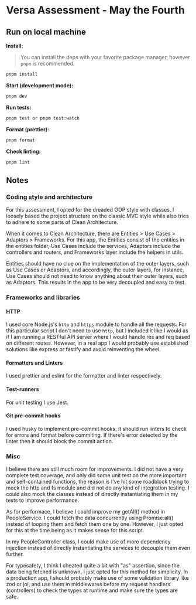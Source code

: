 # Versa Assessment - May the Fourth

## Run on local machine

**Install:**

> You can install the deps with your favorite package manager, however `pnpm` is recommended.

```bash
pnpm install
```

**Start (development mode):**

```bash
pnpm dev
```

**Run tests:**

```bash
pnpm test or pnpm test:watch
```

**Format (prettier):**

```bash
pnpm format
```

**Check linting:**

```bash
pnpm lint
```

## Notes

### Coding style and architecture

For this assessment, I opted for the dreaded OOP style with classes. I loosely based the project structure on the classic MVC style while also tries to adhere to some parts of Clean Architecture.

When it comes to Clean Architecture, there are Entities > Use Cases > Adaptors > Frameworks. For this app, the Entities consist of the entities in the entities folder, Use Cases include the services, Adaptors include the controllers and routers, and Frameworks layer include the helpers in utils.

Entities should have no clue on the implementation of the outer layers, such as Use Cases or Adaptors, and accordingly, the outer layers, for instance, Use Cases should not need to know anything about their outer layers, such as Adaptors. This results in the app to be very decoupled and easy to test.

### Frameworks and libraries

#### HTTP

I used core Node.js's `http` and `https` module to handle all the requests. For this particular script I don't need to use `http`, but I included it like I would as if I am running a RESTful API server where I would handle res and req based on different routes. However, in a real app I would probably use established solutions like express or fastify and avoid reinventing the wheel.

#### Formatters and Linters

I used prettier and eslint for the formatter and linter respectively.

#### Test-runners

For unit testing I use Jest.

#### Git pre-commit hooks

I used husky to implement pre-commit hooks, it should run linters to check for errors and format before commiting. If there's error detected by the linter then it should block the commit action.

### Misc

I believe there are still much room for improvements. I did not have a very complete test coverage, and only did some unit test on the more important and self-contained functions, the reason is I've hit some roadblock trying to mock the http and fs module and did not do any kind of integration testing. I could also mock the classes instead of directly instantiating them in my tests to improve performance.

As for performace, I believe I could improve my getAll() method in PeopleService. I could fetch the data concurrently using Promise.all() instead of looping them and fetch them one by one. However, I just opted for this at the time being as it makes sense for this script.

In my PeopleController class, I could make use of more dependency injection instead of directly instantiating the services to decouple them even further.

For typesafety, I think I cheated quite a bit with "as" assertion, since the data being fetched is unknown, I just opted for this method for simplicity. In a production app, I should probably make use of some validation library like zod or joi, and use them in middlewares before my request handlers (controllers) to check the types at runtime and make sure the types are safe.
